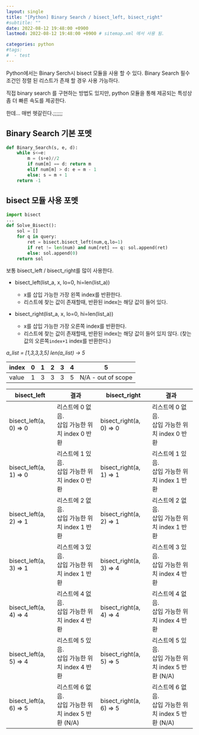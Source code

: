 ```yaml
---
layout: single
title: "[Python] Binary Search / bisect_left, bisect_right"
#subtitle: ""
date: 2022-08-12 19:48:00 +0900
lastmod: 2022-08-12 19:48:00 +0900 # sitemap.xml 에서 사용 됨. 

categories: python
#tags:
#  - test
---
```


Python에서는 Binary Serch시 bisect 모듈을 사용 할 수 있다.
Binary Search 필수 조건인 정렬 된 리스트가 존재 할 경우 사용 가능하다.

직접 binary search 를 구현하는 방법도 있지만, python 모듈을 통해 제공되는 특성상 좀 더 빠른 속도를 제공한다.

한데... 매번 헷갈린다.;;;;;;

## Binary Search 기본 포멧
```python
def Binary_Search(s, e, d):
    while s<=e:
        m = (s+e)//2
        if num[m] == d: return m
        elif num[m] > d: e = m - 1
        else: s = m + 1
    return -1
```

## bisect 모듈 사용 포멧
```python
import bisect
...
def Solve_Bisect():
    sol = []
    for q in query:
        ret = bisect.bisect_left(num,q,lo=1)
        if ret != len(num) and num[ret] == q: sol.append(ret)
        else: sol.append(0)
    return sol

```

보통 bisect_left / bisect_right를 많이 사용한다.
- bisect_left(list_a, x, lo=0, hi=len(list_a))
  - x를 삽입 가능한 가장 왼쪽 index를 반환한다.
  - 리스트에 찾는 값이 존재할때, 반환된 index는 해당 값이 들어 있다.
  
- bisect_right(list_a, x, lo=0, hi=len(list_a))
  - x를 삽입 가능한 가장 오른쪽 index를 반환한다.
  - 리스트에 찾는 값이 존재할때, 반환된 index는 해당 값이 들어 있지 않다.  (찾는 값의 오른쪽`index+1` index를 반환한다.)

*a_list = [1,3,3,3,5]*
*len(a_list) -> 5*

|index|0|1|2|3|4|5|
|-----|-|-|-|-|-|-|
|value | 1 | 3| 3| 3|5| N/A - out of scope |


|bisect_left| 결과 | bisect_right | 결과|
|-----------|------|--------------|----|
|bisect_left(a, 0) => 0| 리스트에 0 없음. <br /> 삽입 가능한 위치 index 0 반환 | bisect_right(a, 0) => 0	| 리스트에 0 없음. <br /> 삽입 가능한 위치 index 0 반환 |
|bisect_left(a, 1) => 0| 리스트에 1 있음. <br /> 삽입 가능한 위치 index 0 반환 | bisect_right(a, 1) => 1	| 리스트에 1 있음. <br /> 삽입 가능한 위치 index 1 반환 |
|bisect_left(a, 2) => 1| 리스트에 2 없음. <br /> 삽입 가능한 위치 index 1 반환 | bisect_right(a, 2) => 1	| 리스트에 2 없음. <br /> 삽입 가능한 위치 index 1 반환 |
|bisect_left(a, 3) => 1| 리스트에 3 있음. <br /> 삽입 가능한 위치 index 1 반환 | bisect_right(a, 3) => 4	| 리스트에 3 있음. <br /> 삽입 가능한 위치 index 4 반환 |
|bisect_left(a, 4) => 4| 리스트에 4 없음. <br /> 삽입 가능한 위치 index 4 반환 | bisect_right(a, 4) => 4	| 리스트에 4 없음. <br /> 삽입 가능한 위치 index 4 반환 |
|bisect_left(a, 5) => 4| 리스트에 5 있음. <br /> 삽입 가능한 위치 index 4 반환 | bisect_right(a, 5) => 5	| 리스트에 5 있음. <br /> 삽입 가능한 위치 index 5 반환 (N/A)|
|bisect_left(a, 6) => 5| 리스트에 6 없음. <br /> 삽입 가능한 위치 index 5 반환 (N/A) | bisect_right(a, 6) => 5	| 리스트에 6 없음. <br /> 삽입 가능한 위치 index 5 반환 (N/A)|
